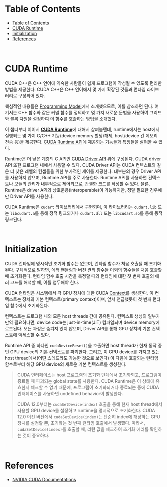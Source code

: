 # Table of Contents

- [Table of Contents](#table-of-contents)
- [CUDA Runtime](#cuda-runtime)
- [Initialization](#initialization)
- [References](#references)

<br>

# CUDA Runtime

CUDA C++은 C++ 언어에 익숙한 사람들이 쉽게 프로그램이 작성될 수 있도록 편리한 방법을 제공한다. CUDA C++은 C++ 언어에서 몇 가지 확장된 것들과 런타임 라이브러리로 구성되어 있다.

핵심적인 내용들은 [Programming Model](02_programming_model.md)에서 소개했으므로, 이를 참조하면 된다. 여기서는 C++ 함수와 같은 커널 함수를 정의하고 몇 가지 새로운 문법을 사용하여 그리드와 블록 차원을 설정하여 이 함수를 호출하는 방법을 소개했다.

이 챕터부터 이어서 [**CUDA Runtime**](https://docs.nvidia.com/cuda/cuda-c-programming-guide/index.html#cuda-c-runtime)에 대해서 살펴볼텐데, runtime에서는 host에서 실행되는 몇 가지 C/C++ 기능(device memory 할당/해제, host/device 간 메모리 전송 등)을 제공한다. [CUDA Runtime API](https://docs.nvidia.com/cuda/cuda-runtime-api/index.html)에 제공되는 기능들과 특징들을 살펴볼 수 있다.

Runtime은 더 낮은 계층의 C API인 [CUDA Driver API](https://docs.nvidia.com/cuda/cuda-driver-api/index.html) 위에 구성된다. CUDA driver API 또한 프로그램 내에서 사용할 수 있다. CUDA Driver API는 CUDA 컨텍스트와 같은 더 낮은 레벨의 컨셉들을 위한 부가적인 제어를 제공한다. 대부분의 경우 Driver API를 사용하지 않으며, Runtime API를 주로 사용한다. Runtime API를 사용하면 컨텍스트나 모듈의 관리가 내부적으로 제어되므로, 간결한 코드를 작성할 수 있다. 물론, Runtime은 driver API와 상호운용(interoperable)이 가능하지만, 정말 필요한 경우에만 Driver API를 사용한다.

CUDA Runtime은 `cudart` 라이브러리에서 구현되며, 이 라이브러리는 `cudart.lib` 또는 `libcudart.a`를 통해 정적 링크되거나 `cudart.dll` 또는 `libcudart.so`를 통해 동적 링크된다.

<br>

# Initialization

CUDA 런타임에 명시적인 초기화 함수는 없으며, 런타임 함수가 처음 호출될 때 초기화된다. 구체적으로 말하면, 에러 핸들링과 버전 관리 함수들 이외의 함수들을 처음 호출할 때 초기화된다. 런타임 함수 호출 시간을 측정할 때와 런타임에 대한 첫 번째 호출의 에러 코드를 해석할 때, 이를 염두해야 한다.

CUDA 런타임은 시스템에서 각 GPU 장치에 대한 CUDA [Context](https://docs.nvidia.com/cuda/cuda-c-programming-guide/index.html#context)를 생성한다. 이 컨텍스트는 장치의 기본 컨텍스트(primary context)이며, 앞서 언급했듯이 첫 번째 런타임 함수에서 초기화된다.

컨텍스트는 프로그램 내의 모든 host threads 간에 공유된다. 컨텍스트 생성의 일부가 만약 필요하다면, device code는 just-in-time(JIT) 컴파일되며 device memory에 로드된다. 모든 과정은 숨겨져 있지 않으며, Driver API를 통해 GPU 장치의 기본 컨텍스트에 액세스할 수 있다.

Runtime API 중 하나인 `cudaDeviceReset()`을 호출하면 host thread가 현재 동작 중인 GPU device의 기본 컨텍스트를 파괴한다. 그리고, 이 GPU device를 가지고 있는 host thread에서(어떤 스레드라도 가능한 것으로 보인다) 이 다음에 호출되는 런타임 함수로부터 해당 GPU device의 새로운 기본 컨텍스트를 생성한다.

> CUDA 인터페이스는 host 프로그램의 초기화 단계에서 초기화되고, 프로그램이 종료될 때 파괴되는 global state를 사용한다. CUDA Runtime은 이 상태에 유효한지 체크할 수 없기 때문에, 프로그램이 초기화되거나 종료되는 중에 CUDA 인터페이스를 사용하면 undefined behavior이 발생한다.
>
> CUDA 12.0부터는 `cudaSetDevice(index)` 호출을 통해 현재 host thread에서 사용할 GPU device를 설정하고 runtime을 명시적으로 초기화한다. CUDA 12.0 이전 버전에서 `cudaSetDevice(index)`는 단순히 index에 해당하는 GPU 장치를 설정할 뿐, 초기화는 첫 번째 런타임 호출에서 발생했다. 따라서, `cudaSetDevice(index)`를 호출할 때, 리턴 값을 체크하여 초기화 에러를 확인하는 것이 중요하다.

<br>


# References

- [NVIDIA CUDA Documentations](https://docs.nvidia.com/cuda/cuda-c-programming-guide/#initialization)